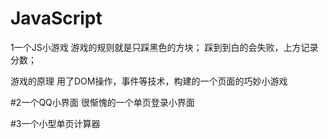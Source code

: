 # JavaScript
1一个JS小游戏
游戏的规则就是只踩黑色的方块；
踩到到白的会失败，上方记录分数；

游戏的原理
用了DOM操作，事件等技术，构建的一个页面的巧妙小游戏

#2一个QQ小界面
很惭愧的一个单页登录小界面

#3一个小型单页计算器





